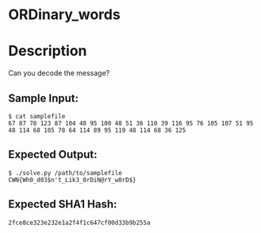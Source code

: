 # ORDinary_words

# Description

<p>Can you decode the message?</p>

## Sample Input:

```
$ cat samplefile
67 87 78 123 87 104 48 95 100 48 51 36 110 39 116 95 76 105 107 51 95 48 114 68 105 78 64 114 89 95 119 48 114 68 36 125
```
## Expected Output:

```
$ ./solve.py /path/to/samplefile
CWN{Wh0_d03$n't_Lik3_0rDiN@rY_w0rD$}
```
## Expected SHA1 Hash:

```
2fce8ce323e232e1a2f4f1c647cf00d33b9b255a
```
